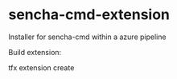 # sencha-cmd-extension
Installer for sencha-cmd within a azure pipeline

Build extension:

tfx extension create